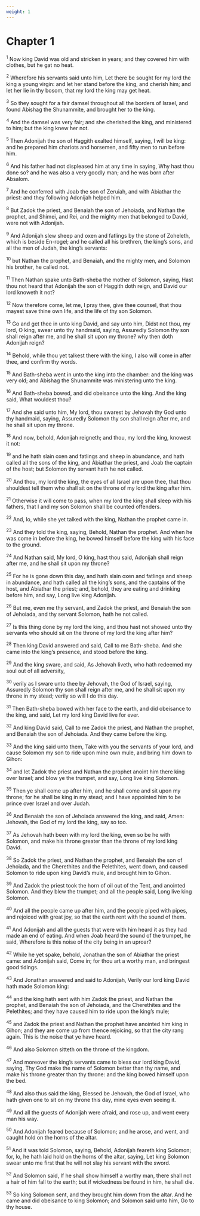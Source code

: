 ```yaml
---
weight: 1
---
```


# Chapter 1

<sup>1</sup> Now king David was old and stricken in years; and they covered him with clothes, but he gat no heat. 

<sup>2</sup> Wherefore his servants said unto him, Let there be sought for my lord the king a young virgin: and let her stand before the king, and cherish him; and let her lie in thy bosom, that my lord the king may get heat. 

<sup>3</sup> So they sought for a fair damsel throughout all the borders of Israel, and found Abishag the Shunammite, and brought her to the king. 

<sup>4</sup> And the damsel was very fair; and she cherished the king, and ministered to him; but the king knew her not. 

<sup>5</sup> Then Adonijah the son of Haggith exalted himself, saying, I will be king: and he prepared him chariots and horsemen, and fifty men to run before him. 

<sup>6</sup> And his father had not displeased him at any time in saying, Why hast thou done so? and he was also a very goodly man; and he was born after Absalom. 

<sup>7</sup> And he conferred with Joab the son of Zeruiah, and with Abiathar the priest: and they following Adonijah helped him. 

<sup>8</sup> But Zadok the priest, and Benaiah the son of Jehoiada, and Nathan the prophet, and Shimei, and Rei, and the mighty men that belonged to David, were not with Adonijah. 

<sup>9</sup> And Adonijah slew sheep and oxen and fatlings by the stone of Zoheleth, which is beside En-rogel; and he called all his brethren, the king’s sons, and all the men of Judah, the king’s servants: 

<sup>10</sup> but Nathan the prophet, and Benaiah, and the mighty men, and Solomon his brother, he called not. 

<sup>11</sup> Then Nathan spake unto Bath-sheba the mother of Solomon, saying, Hast thou not heard that Adonijah the son of Haggith doth reign, and David our lord knoweth it not? 

<sup>12</sup> Now therefore come, let me, I pray thee, give thee counsel, that thou mayest save thine own life, and the life of thy son Solomon. 

<sup>13</sup> Go and get thee in unto king David, and say unto him, Didst not thou, my lord, O king, swear unto thy handmaid, saying, Assuredly Solomon thy son shall reign after me, and he shall sit upon my throne? why then doth Adonijah reign? 

<sup>14</sup> Behold, while thou yet talkest there with the king, I also will come in after thee, and confirm thy words. 

<sup>15</sup> And Bath-sheba went in unto the king into the chamber: and the king was very old; and Abishag the Shunammite was ministering unto the king. 

<sup>16</sup> And Bath-sheba bowed, and did obeisance unto the king. And the king said, What wouldest thou? 

<sup>17</sup> And she said unto him, My lord, thou swarest by Jehovah thy God unto thy handmaid, saying, Assuredly Solomon thy son shall reign after me, and he shall sit upon my throne. 

<sup>18</sup> And now, behold, Adonijah reigneth; and thou, my lord the king, knowest it not: 

<sup>19</sup> and he hath slain oxen and fatlings and sheep in abundance, and hath called all the sons of the king, and Abiathar the priest, and Joab the captain of the host; but Solomon thy servant hath he not called. 

<sup>20</sup> And thou, my lord the king, the eyes of all Israel are upon thee, that thou shouldest tell them who shall sit on the throne of my lord the king after him. 

<sup>21</sup> Otherwise it will come to pass, when my lord the king shall sleep with his fathers, that I and my son Solomon shall be counted offenders. 

<sup>22</sup> And, lo, while she yet talked with the king, Nathan the prophet came in. 

<sup>23</sup> And they told the king, saying, Behold, Nathan the prophet. And when he was come in before the king, he bowed himself before the king with his face to the ground. 

<sup>24</sup> And Nathan said, My lord, O king, hast thou said, Adonijah shall reign after me, and he shall sit upon my throne? 

<sup>25</sup> For he is gone down this day, and hath slain oxen and fatlings and sheep in abundance, and hath called all the king’s sons, and the captains of the host, and Abiathar the priest; and, behold, they are eating and drinking before him, and say, Long live king Adonijah. 

<sup>26</sup> But me, even me thy servant, and Zadok the priest, and Benaiah the son of Jehoiada, and thy servant Solomon, hath he not called. 

<sup>27</sup> Is this thing done by my lord the king, and thou hast not showed unto thy servants who should sit on the throne of my lord the king after him? 

<sup>28</sup> Then king David answered and said, Call to me Bath-sheba. And she came into the king’s presence, and stood before the king. 

<sup>29</sup> And the king sware, and said, As Jehovah liveth, who hath redeemed my soul out of all adversity, 

<sup>30</sup> verily as I sware unto thee by Jehovah, the God of Israel, saying, Assuredly Solomon thy son shall reign after me, and he shall sit upon my throne in my stead; verily so will I do this day. 

<sup>31</sup> Then Bath-sheba bowed with her face to the earth, and did obeisance to the king, and said, Let my lord king David live for ever. 

<sup>32</sup> And king David said, Call to me Zadok the priest, and Nathan the prophet, and Benaiah the son of Jehoiada. And they came before the king. 

<sup>33</sup> And the king said unto them, Take with you the servants of your lord, and cause Solomon my son to ride upon mine own mule, and bring him down to Gihon: 

<sup>34</sup> and let Zadok the priest and Nathan the prophet anoint him there king over Israel; and blow ye the trumpet, and say, Long live king Solomon. 

<sup>35</sup> Then ye shall come up after him, and he shall come and sit upon my throne; for he shall be king in my stead; and I have appointed him to be prince over Israel and over Judah. 

<sup>36</sup> And Benaiah the son of Jehoiada answered the king, and said, Amen: Jehovah, the God of my lord the king, say so too. 

<sup>37</sup> As Jehovah hath been with my lord the king, even so be he with Solomon, and make his throne greater than the throne of my lord king David. 

<sup>38</sup> So Zadok the priest, and Nathan the prophet, and Benaiah the son of Jehoiada, and the Cherethites and the Pelethites, went down, and caused Solomon to ride upon king David’s mule, and brought him to Gihon. 

<sup>39</sup> And Zadok the priest took the horn of oil out of the Tent, and anointed Solomon. And they blew the trumpet; and all the people said, Long live king Solomon. 

<sup>40</sup> And all the people came up after him, and the people piped with pipes, and rejoiced with great joy, so that the earth rent with the sound of them. 

<sup>41</sup> And Adonijah and all the guests that were with him heard it as they had made an end of eating. And when Joab heard the sound of the trumpet, he said, Wherefore is this noise of the city being in an uproar? 

<sup>42</sup> While he yet spake, behold, Jonathan the son of Abiathar the priest came: and Adonijah said, Come in; for thou art a worthy man, and bringest good tidings. 

<sup>43</sup> And Jonathan answered and said to Adonijah, Verily our lord king David hath made Solomon king: 

<sup>44</sup> and the king hath sent with him Zadok the priest, and Nathan the prophet, and Benaiah the son of Jehoiada, and the Cherethites and the Pelethites; and they have caused him to ride upon the king’s mule; 

<sup>45</sup> and Zadok the priest and Nathan the prophet have anointed him king in Gihon; and they are come up from thence rejoicing, so that the city rang again. This is the noise that ye have heard. 

<sup>46</sup> And also Solomon sitteth on the throne of the kingdom. 

<sup>47</sup> And moreover the king’s servants came to bless our lord king David, saying, Thy God make the name of Solomon better than thy name, and make his throne greater than thy throne: and the king bowed himself upon the bed. 

<sup>48</sup> And also thus said the king, Blessed be Jehovah, the God of Israel, who hath given one to sit on my throne this day, mine eyes even seeing it. 

<sup>49</sup> And all the guests of Adonijah were afraid, and rose up, and went every man his way. 

<sup>50</sup> And Adonijah feared because of Solomon; and he arose, and went, and caught hold on the horns of the altar. 

<sup>51</sup> And it was told Solomon, saying, Behold, Adonijah feareth king Solomon; for, lo, he hath laid hold on the horns of the altar, saying, Let king Solomon swear unto me first that he will not slay his servant with the sword. 

<sup>52</sup> And Solomon said, If he shall show himself a worthy man, there shall not a hair of him fall to the earth; but if wickedness be found in him, he shall die. 

<sup>53</sup> So king Solomon sent, and they brought him down from the altar. And he came and did obeisance to king Solomon; and Solomon said unto him, Go to thy house. 


